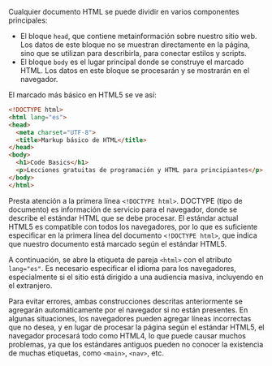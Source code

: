 
Cualquier documento HTML se puede dividir en varios componentes principales:

* El bloque `head`, que contiene metainformación sobre nuestro sitio web. Los datos de este bloque no se muestran directamente en la página, sino que se utilizan para describirla, para conectar estilos y scripts.
* El bloque `body` es el lugar principal donde se construye el marcado HTML. Los datos en este bloque se procesarán y se mostrarán en el navegador.

El marcado más básico en HTML5 se ve así:

```html
<!DOCTYPE html>
<html lang="es">
<head>
  <meta charset="UTF-8">
  <title>Markup básico de HTML</title>
</head>
<body>
  <h1>Code Basics</h1>
  <p>Lecciones gratuitas de programación y HTML para principiantes</p>
</body>
</html>
```

Presta atención a la primera línea `<!DOCTYPE html>`. DOCTYPE (tipo de documento) es información de servicio para el navegador, donde se describe el estándar HTML que se debe procesar. El estándar actual HTML5 es compatible con todos los navegadores, por lo que es suficiente especificar en la primera línea del documento `<!DOCTYPE html>`, que indica que nuestro documento está marcado según el estándar HTML5.

A continuación, se abre la etiqueta de pareja `<html>` con el atributo `lang="es"`. Es necesario especificar el idioma para los navegadores, especialmente si el sitio está dirigido a una audiencia masiva, incluyendo en el extranjero.

Para evitar errores, ambas construcciones descritas anteriormente se agregarán automáticamente por el navegador si no están presentes. En algunas situaciones, los navegadores pueden agregar líneas incorrectas que no desea, y en lugar de procesar la página según el estándar HTML5, el navegador procesará todo como HTML4, lo que puede causar muchos problemas, ya que los estándares antiguos pueden no conocer la existencia de muchas etiquetas, como `<main>`, `<nav>`, etc.

